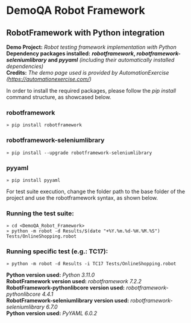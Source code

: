 # DemoQA Robot Framework
## RobotFramework with Python integration

**Demo Project:** *Robot testing framework implementation with Python*  
**Dependency packages installed:** **_robotframework_, _robotframework-seleniumlibrary_ and _pyyaml_** *(including their automatically installed dependencies)*  
**Credits:** *The demo page used is provided by AutomationExercise (https://automationexercise.com/)*

In order to install the required packages, please follow the *pip install* command structure, as showcased below.

### robotframework
`» pip install robotframework`

### robotframework-seleniumlibrary
`» pip install --upgrade robotframework-seleniumlibrary`

### pyyaml
`» pip install pyyaml`  

For test suite execution, change the folder path to the base folder of the project and use the robotframework syntax, as shown below.

### Running the test suite:
`» cd <DemoQA_Robot_Framework>`  
`» python -m robot -d Results/$(date "+%Y.%m.%d-%H.%M.%S") Tests/OnlineShopping.robot`

### Running specific test (e.g.: TC17):
`» python -m robot -d Results -i TC17 Tests/OnlineShopping.robot`

**Python version used:** *Python 3.11.0*  
**RobotFramework version used:** *robotframework 7.2.2*  
**RobotFramework-pythonlibcore version used:** *robotframework-pythonlibcore 4.4.1*  
**RobotFramework-seleniumlibrary version used:** *robotframework-seleniumlibrary 6.7.0*  
**Python version used:** *PyYAML 6.0.2*  
